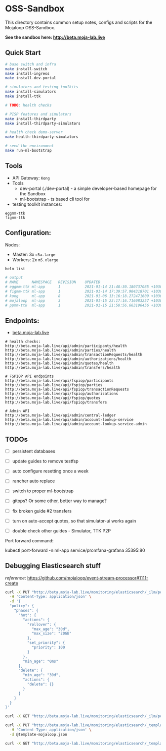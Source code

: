 # OSS-Sandbox

This directory contains common setup notes, configs and scripts for the Mojaloop OSS-Sandbox.

__See the sandbox here: http://beta.moja-lab.live__

## Quick Start

```bash
# base switch and infra
make install-switch
make install-ingress
make install-dev-portal

# simulators and testing toolkits
make install-simulators
make install-ttk

# TODO: health checks

# PISP features and simulators
make install-thirdparty
make install-thirdparty-simulators

# health check demo-server
make health-thirdparty-simulators

# seed the environment
make run-ml-bootstrap
```

## Tools

- API Gateway: `Kong`
- Tools
  - dev-portal (./dev-portal) - a simple developer-based homepage for the Sandbox
  - ml-bootstrap - ts based cli tool for 
- testing toolkit instances:
```
eggmm-ttk
figmm-ttk
```


## Configuration:

Nodes: 
- Master: 3x `c5a.large`
- Workers: 2x `m5.xlarge`


```bash
helm list

# output
# NAME     	NAMESPACE	REVISION	UPDATED                                 	STATUS  	CHART                    	APP VERSION                                                                                                                                                                                                                                                                                                                                                                                                                                                                                                                                                                                                     
# eggmm-ttk	ml-app   	1       	2021-01-14 21:48:30.180737085 +1030 ACDT	deployed	ml-testing-toolkit-11.0.0	ml-testing-toolkit: v11.7.0 ml-testing-toolkit-ui: v11.6.2                                                                                                                                                                                                                                                                                                                                                                                                                                                                                                                                                      
# figmm-ttk	ml-app   	1       	2021-01-14 17:39:57.904318701 +1030 ACDT	deployed	ml-testing-toolkit-11.0.0	ml-testing-toolkit: v11.7.0 ml-testing-toolkit-ui: v11.6.2                                                                                                                                                                                                                                                                                                                                                                                                                                                                                                                                                      
# kong     	ml-app   	8       	2021-01-06 13:16:18.272471609 +1030 ACDT	deployed	kong-1.12.0              	2.2                                                                                                                                                                                                                                                                                                                                                                                                                                                                                                                                                                                                             
# mojaloop 	ml-app   	3       	2021-01-15 23:17:16.716083257 +1030 ACDT	failed  	mojaloop-11.0.0          	ml-api-adapter: v11.1.2; central-ledger: v11.3.1; account-lookup-service: v11.1.2; quoting-service: v11.1.4; central-settlement: v10.5.0; central-event-processor: v10.5.0; bulk-api-adapter: v11.0.2; email-notifier: v9.5.0; als-oracle-pathfinder: v10.2.0; transaction-requests-service: v11.1.2; finance-portal-ui: v10.4.0; finance-portal-backend-service: v10.4.0; settlement-management: v8.8.2; operator-settlement: v9.2.1; simulator: v11.0.2; mojaloop-simulator: v11.2.1; sdk-scheme-adapter: v11.8.0; ml-testing-toolkit: v11.5.0 ml-testing-toolkit-ui: v11.5.0; ml-testing-toolkit-cli: v11.3.0
# ppmm-ttk 	ml-app   	1       	2021-01-15 21:50:56.663196456 +1030 ACDT	deployed	ml-testing-toolkit-11.0.0	ml-testing-toolkit: v11.7.0 ml-testing-toolkit-ui: v11.6.2    
```

## Endpoints:

- [beta.moja-lab.live](http://beta.moja-lab.live)
```
# health checks:
http://beta.moja-lab.live/api/admin/participants/health
http://beta.moja-lab.live/api/admin/parties/health
http://beta.moja-lab.live/api/admin/transactionRequests/health
http://beta.moja-lab.live/api/admin/authorizations/health
http://beta.moja-lab.live/api/admin/quotes/health
http://beta.moja-lab.live/api/admin/transfers/health

# FSPIOP API endpoints
http://beta.moja-lab.live/api/fspiop/participants
http://beta.moja-lab.live/api/fspiop/parties
http://beta.moja-lab.live/api/fspiop/transactionRequests
http://beta.moja-lab.live/api/fspiop/authorizations
http://beta.moja-lab.live/api/fspiop/quotes
http://beta.moja-lab.live/api/fspiop/transfers

# Admin API
http://beta.moja-lab.live/api/admin/central-ledger
http://beta.moja-lab.live/api/admin/account-lookup-service
http://beta.moja-lab.live/api/admin/account-lookup-service-admin
```


## TODOs
- [ ] persistent databases
- [ ] update guides to remove testfsp
- [ ] auto configure resetting once a week
- [ ] rancher auto replace
- [ ] switch to proper ml-bootstrap
- [ ] gitops? Or some other, better way to manage?
- [ ] fix broken guide #2 transfers
- [ ] turn on auto-accept quotes, so that simulator-ui works again
- [ ] double check other guides - Simulator, TTK P2P





Port forward command:

kubectl port-forward -n ml-app service/promfana-grafana 35395:80


## Debugging Elasticsearch stuff

_reference_: https://github.com/mojaloop/event-stream-processor#1111-create


```bash
curl -X PUT "http://beta.moja-lab.live/monitoring/elasticsearch/_ilm/policy/mojaloop_rollover_policy?pretty" \
  -H 'Content-Type: application/json' \
  -d '{
  "policy": {
    "phases": {
      "hot": {
        "actions": {
          "rollover": {
            "max_age": "30d",
            "max_size": "20GB"
          },
          "set_priority": {
            "priority": 100
          }
        },
        "min_age": "0ms"
      },
      "delete": {
        "min_age": "30d",
        "actions": {
          "delete": {}
        }
      }
    }
  }
}'

curl -X GET "http://beta.moja-lab.live/monitoring/elasticsearch/_ilm/policy/mojaloop_rollover_policy?"

curl -X PUT "http://beta.moja-lab.live/monitoring/elasticsearch/_template/moja_template?pretty" \
  -H 'Content-Type: application/json' \
  -d @template-mojaloop.json

curl -X GET "http://beta.moja-lab.live/monitoring/elasticsearch/_template/moja_template"
```